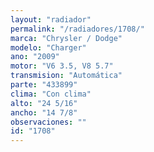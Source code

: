 ```yaml
---
layout: "radiador"
permalink: "/radiadores/1708/"
marca: "Chrysler / Dodge"
modelo: "Charger"
ano: "2009"
motor: "V6 3.5, V8 5.7"
transmision: "Automática"
parte: "433899"
clima: "Con clima"
alto: "24 5/16"
ancho: "14 7/8"
observaciones: ""
id: "1708"
---
```



